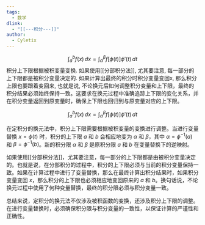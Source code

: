 ```yaml
---
tags:
  - 数学
dlink:
  - "[[---积分---]]"
author:
  - Cyletix
---
```

$$\int _{a}^{b}f(x) \, dx=\int _{\alpha}^{\beta}f[\phi(t)]\phi'(t) \, dt  $$
积分上下限根据被积变量变换. 
如果使用[[分部积分法]], 尤其要注意, 每一部分的上下限都是被积分变量决定的. 如果计算出最终的积分时积分变量变回x, 那么积分上限也要跟着变回来, 也就是说, 不论换元后如何调整积分变量和上下限，最终的积分结果必须始终保持一致。这要求在换元过程中准确追踪上下限的变化关系，并在积分变量返回到原变量时，确保上下限也回归到与原变量对应的上下限。


$$\int _{a}^{b}f(x) \, dx=\int _{\alpha}^{\beta}f[\phi(t)]\phi'(t) \, dt $$

在定积分的换元法中，积分上下限需要根据被积变量的变换进行调整。当进行变量替换 $x = \phi(t)$ 时，积分的上下限 $a$ 和 $b$ 会相应地变为 $\alpha$ 和 $\beta$，其中 $\alpha = \phi^{-1}(a)$ 和 $\beta = \phi^{-1}(b)$。新的积分限 $\alpha$ 和 $\beta$ 是原积分限 $a$ 和 $b$ 在变量替换下的逆映射。

如果使用[[分部积分法]]，尤其要注意，每一部分的上下限都是由被积分变量决定的。也就是说，在分部积分的过程中，积分的上下限必须与当前的积分变量保持一致。如果在计算过程中进行了变量替换，那么在最终计算出积分结果时，如果积分变量变回 $x$，那么积分的上下限也必须相应地变回原来的 $a$ 和 $b$。换句话说，不论换元过程中使用了何种变量替换，最终的积分限必须与积分变量一致。

总结来说，定积分的换元法不仅涉及被积函数的变换，还涉及积分上下限的调整。在进行变量替换时，必须确保积分限与积分变量的一致性，以保证计算的严谨性和正确性。